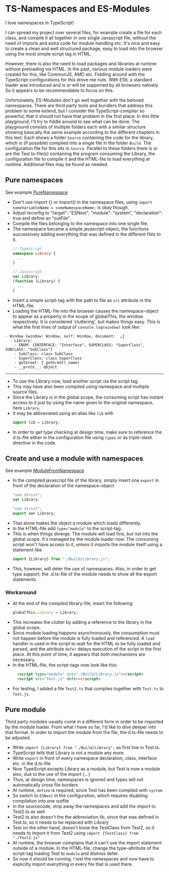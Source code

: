 # TS-Namespaces and ES-Modules
I love namespaces in TypeScript!  

I can spread my project over several files, for example create a file for each class, and compile it all together in one single Javascript file, without the need of imports and extra code for module handling etc. It's nice and easy to create a clean and well structured package, easy to load into the browser using the most simple script tag in HTML.  

However, there is also the need to load packages and libraries at runtime without preloading via HTML. In the past, various module loaders were created for this, like CommonJS, AMD etc. Fiddling around with the TypeScript-configurations for this drove me nuts. With ES6, a standard loader was introduced and is or will be supported by all browsers natively. So it appears to be recommendable to focus on this.  

Unfortunately, ES-Modules don't go well together with the beloved namespaces. There are third party tools and bundlers that address this problem to some extend, but I consider the TypeScript-compiler so powerful, that it should not have that problem in the first place. In this little playground, I'll try to fiddle around to see what can be done. The playground consists of multiple folders each with a similar structure showing basically the same example according to the different chapters in this text. Each shows a folder `Source` containing the code for the library, which is (if possible) compiled into a single file in the folder `Build`. The configuration file for this sits in `Source`. Parallel to these folders there is or are the Test.ts-file(s) containing the program consuming the Library, the configuration file to compile it and the HTML-file to load everything at runtime. Additional files may be found as needed.  

## Pure namespaces
See example [PureNamespace](PureNamespace)  
- Don't use import {} or import() in the namespace files, using `import someVariableName = someNamespaceName;` is okay though.
- Adjust tsconfig to "target": "ESNext", "module": "system", "declaration": true and define an "outFile".
- Compile the files belonging to the namespace into one single file.
- The namespace became a simple javascript-object, the functions successively adding everything that was defined in the different files to it.
  ```typescript
  // TypeScript
  namespace Library {
    ...
  }
  ```
  ```javascript
  // Javascript
  var Library;
  (function (Library) {
    ...
  }
  ```
- Insert a simple script-tag with the path to file as `src` attribute in the HTML-file.
- Loading the HTML-file into the browser causes the namespace-object to appear as a property in the scope of globalThis, the window respectively. It is considered 'cluttering', but makes things easy. This is what the first lines of output of `console.log(window)` look like:
```plaintext
- Window {window: Window, self: Window, document:  …}
  - Library:
    - ENUM: {INTERFACE: "Interface", SUPERCLASS: "SuperClass", SUBCLASS: "SubClass"}
    - SubClass: class SubClass
    - SuperClass: class SuperClass
    - getGreet: ƒ getGreet(_name)
    - __proto__: Object
```
---
- To use the Library now, load another script via the script tag.
- This may have also been compiled using namespace and multiple source files.
- Since the Library is in the global scope, the consuming script has instant access to it just by using the name given to the original namespace, here `Library`.
- It may be abbreviated using an alias like `lib` with
  ```typescript
  import lib = Library;
  ```
- In order to get type checking at design time, make sure to reference the d.ts-file either in the configuration file using `types` or as triple-slash directive in the code.  


## Create and use a module with namespaces 
See example [ModuleFromNamespace](ModuleFromNamespace)  

- In the compiled javascript file of the library, simply insert one `export` in front of the declaration of the namespace-object
  ```javascript
  "use strict";
  var Library;
  ```
  ```javascript
  "use strict";
  export var Library;
  ```
- That alone makes the object a module which loads differently.
- In the HTML-file add `type="module"` to the script-tag.
- This is when things diverge. The module will load fine, but not into the global scope. It's managed by the module loader now. The consuming script won't have access to it, unless it imports the module itself using a statement like
  ```typescript
  import {Library} from "./Build/Library.js";
  ```
- This, however, will deter the use of namespaces. Also, in order to get type support, the .d.ts-file of the module needs to show all the export statements.

### Workaround  
- At the end of the compiled library-file, insert the following
  ```javascript
  globalThis.Library = Library;
  ```
- This recreates the clutter by adding a reference to the library in the global scope.
- Since module loading happens asynchronously, the consumption must not happen before the module is fully loaded and referenced. A `load` handler is used in the script to wait for the HTML to be fully loaded and parsed, and the attribute `defer` delays execution of the script in the first place. At this point of time, it appears that both mechanisms are necessary.
- In the HTML-file, the script-tags now look like this:
  ```html
    <script type="module" src="./Build/Library.js"></script>
    <script src="Test.js" defer></script>
  ```
- For testing, I added a file `Test2.ts` that compiles together with `Test.ts` to `Test.js`.

## Pure module
Third party modules usually come in a different form in order to be imported by the module loader. From what I have so far, I'd like to dive deeper into that format. In order to import the module from the file, the d.ts-file needs to be adjusted.
- Write `import {Library} from "./Build/Library";` as first line in Test.ts. 
- TypeScript tells that Library is not a module any more.
- Write `export` in front of every namespace declaration, class, interface etc. in the d.ts-file
- Now TypeScript excepts Library as a module, but Test is now a module also, due to the use of the import {...}
- Thus, at design time, namespaces is ignored and types will not automatically cross file borders
- At runtime, `define` is required, since Test has been compiled with `system`
- So switch to `ESNext` in the configuration, which requires disabling compilation into one outfile
- In the sourcecode, strip away the namespaces and add the import to Test2.ts as well
- Test2.ts also doesn't the the abbreviation lib, since that was defined in Test.ts, so it needs to be replaced with Library
- Test on the other hand, doesn't know the TestClass from Test2, so it needs to import it from Test2 using `import {TestClass} from "./Test2.js"`
- At runtime, the browser complains that it can't use the import statement outside of a module. In the HTML-file, change the type-attribute of the script-tag loading Test to `module` and dismiss defer.
- So now it should be running. I lost the namespaces and now have to explicitly import everything in every file that is used there.